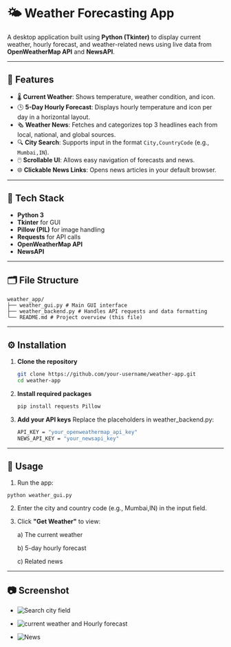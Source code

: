 # 🌤️ Weather Forecasting App

A desktop application built using **Python (Tkinter)** to display current weather, hourly forecast, and weather-related news using live data from **OpenWeatherMap API** and **NewsAPI**.

---

## 📸 Features

- 🌡️ **Current Weather**: Shows temperature, weather condition, and icon.
- 🕒 **5-Day Hourly Forecast**: Displays hourly temperature and icon per day in a horizontal layout.
- 🗞️ **Weather News**: Fetches and categorizes top 3 headlines each from local, national, and global sources.
- 🔍 **City Search**: Supports input in the format `City,CountryCode` (e.g., `Mumbai,IN`).
- 🖱️ **Scrollable UI**: Allows easy navigation of forecasts and news.
- 🌐 **Clickable News Links**: Opens news articles in your default browser.

---

## 🧱 Tech Stack

- **Python 3**
- **Tkinter** for GUI
- **Pillow (PIL)** for image handling
- **Requests** for API calls
- **OpenWeatherMap API**
- **NewsAPI**

---

## 🗂️ File Structure
```
weather_app/
├── weather_gui.py # Main GUI interface
├── weather_backend.py # Handles API requests and data formatting
└── README.md # Project overview (this file)
```

---

## ⚙️ Installation

1. **Clone the repository**
   ```bash
   git clone https://github.com/your-username/weather-app.git
   cd weather-app

2. **Install required packages**
   ```bash
   pip install requests Pillow

3. **Add your API keys**
   Replace the placeholders in weather_backend.py:
   ```bash
   API_KEY = "your_openweathermap_api_key"
   NEWS_API_KEY = "your_newsapi_key" 

---

## 🚀 Usage

1. Run the app:
```
python weather_gui.py
```

2. Enter the city and country code (e.g., Mumbai,IN) in the input field.

3. Click **"Get Weather"** to view:

   a) The current weather

   b) 5-day hourly forecast

   c) Related news

---

## 📷 Screenshot
- ![Search city field ](Screenshot/ss1.png)

- ![current weather and Hourly forecast ](Screenshot/ss2.png)

- ![News ](Screenshot/ss3.png)

